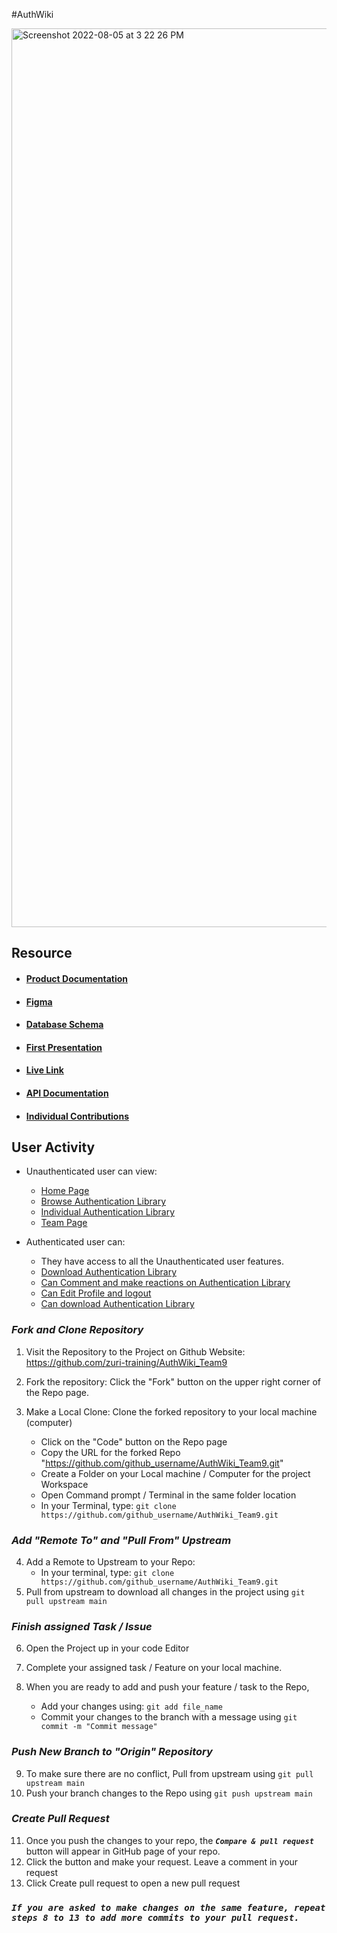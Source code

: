 #AuthWiki

<img width="1438" alt="Screenshot 2022-08-05 at 3 22 26 PM" src="https://user-images.githubusercontent.com/48237269/183097094-95a875b8-ed0f-4b9f-a6be-82f92ad7e145.png">

## Resource

- #### [Product Documentation](https://docs.google.com/document/d/1SEP5obUFLwb9HqHoffOn8VYiw1m6DMjXsiSzt22bbh0/edit?usp=sharing)
- #### [Figma](https://www.figma.com/file/ZiuCDL7seXKfkdzfCHXtkG/Auth_Wiki?node-id=24%3A4)
- #### [Database Schema](https://www.figma.com/file/PM9TfN8K3UakzbYPlEBG1g/AUTH-WIKI?node-id=0%3A1)
- #### [First Presentation](https://vimeo.com/735146052)
- #### [Live Link](https://authwiki.zurifordummies.com/)
- #### [API Documentation](https://authwiki9be.zurifordummies.com/api/schema/swagger-ui/#/)
- #### [Individual Contributions](https://github.com/zuri-training/AuthWiki_Team9/tree/main/Contributions)

## User Activity

- Unauthenticated user can view:

  - [Home Page](https://authwiki.zurifordummies.com/)
  - [Browse Authentication Library](https://authwiki.zurifordummies.com/library)
  - [Individual Authentication Library](https://authwiki.zurifordummies.com/library/2)
  - [Team Page](https://authwiki.zurifordummies.com/library/2)

- Authenticated user can:
  - They have access to all the Unauthenticated user features.
  - [Download Authentication Library](https://authwiki.zurifordummies.com/library/2)
  - [Can Comment and make reactions on Authentication Library](https://authwiki.zurifordummies.com/library/2)
  - [Can Edit Profile and logout](https://authwiki.zurifordummies.com/profile)
  - [Can download Authentication Library](https://authwiki.zurifordummies.com/library/2)

### **_Fork and Clone Repository_**

1. Visit the Repository to the Project on Github Website: https://github.com/zuri-training/AuthWiki_Team9
2. Fork the repository: Click the "Fork" button on the upper right corner of the Repo page.
3. Make a Local Clone: Clone the forked repository to your local machine (computer)

   - Click on the "Code" button on the Repo page
   - Copy the URL for the forked Repo "https://github.com/github_username/AuthWiki_Team9.git"
   - Create a Folder on your Local machine / Computer for the project Workspace
   - Open Command prompt / Terminal in the same folder location
   - In your Terminal, type:
     `git clone https://github.com/github_username/AuthWiki_Team9.git`

### **_Add "Remote To" and "Pull From" Upstream_**

4. Add a Remote to Upstream to your Repo:
   - In your terminal, type:
     `git clone https://github.com/github_username/AuthWiki_Team9.git`
5. Pull from upstream to download all changes in the project using `git pull upstream main`

### **_Finish assigned Task / Issue_**

6. Open the Project up in your code Editor
7. Complete your assigned task / Feature on your local machine.

8. When you are ready to add and push your feature / task to the Repo,
   <!-- - Create a new branch with your feature / task name you are adding e.g "ft-Add new channel". To do this, type:
     `git checkout -b ft-Add new channel` -->
   - Add your changes using:
     `git add file_name `
   - Commit your changes to the branch with a message using
     `git commit -m "Commit message"`

<!-- - _\* Note: if the Feature is a bug fix, use `bug:message` for your branch and commit message_ -->

### **_Push New Branch to "Origin" Repository_**

9. To make sure there are no conflict, Pull from upstream using `git pull upstream main`
10. Push your branch changes to the Repo using
    `git push upstream main`

### **_Create Pull Request_**

11. Once you push the changes to your repo, the **_`Compare & pull request`_** button will appear in GitHub page of your repo.
12. Click the button and make your request. Leave a comment in your request
13. Click Create pull request to open a new pull request

### **_`If you are asked to make changes on the same feature, repeat steps 8 to 13 to add more commits to your pull request.`_**
